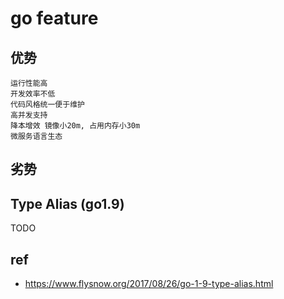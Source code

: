 # go feature

## 优势

    运行性能高
    开发效率不低
    代码风格统一便于维护
    高并发支持
    降本增效 镜像小20m, 占用内存小30m
    微服务语言生态

## 劣势

## Type Alias (go1.9)

TODO

## ref

- <https://www.flysnow.org/2017/08/26/go-1-9-type-alias.html>